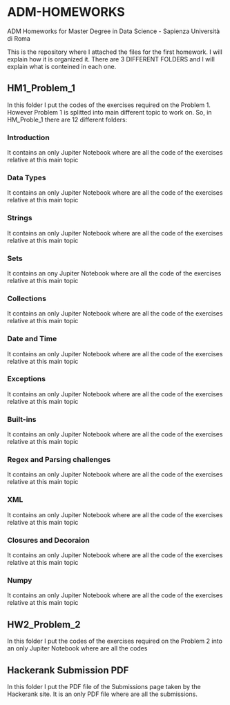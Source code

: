 # ADM-HOMEWORKS
ADM Homeworks for Master Degree in Data Science - Sapienza Università di Roma

This is the repository where I attached the files for the first homework. I will explain how it is organized it. There are 3 DIFFERENT FOLDERS and I will explain what is conteined in each one.

## HM1_Problem_1
In this folder I put the codes of the exercises required on the Problem 1. However Problem 1 is splitted into main different topic to work on. So, in HM_Proble_1 there are 12 different folders: 

### Introduction
It contains an only Jupiter Notebook where are all the code of the exercises relative at this main topic
### Data Types
It contains an only Jupiter Notebook where are all the code of the exercises relative at this main topic
### Strings
It contains an only Jupiter Notebook where are all the code of the exercises relative at this main topic
### Sets
It contains an ony Jupiter Notebook where are all the code of the exercises relative at this main topic
### Collections
It contains an only Jupiter Notebook where are all the code of the exercises relative at this main topic
### Date and Time
It contains an only Jupiter Notebook where are all the code of the exercises relative at this main topic
### Exceptions
It contains an only Jupiter Notebook where are all the code of the exercises relative at this main topic
### Built-ins
It contains an only Jupiter Notebook where are all the code of the exercises relative at this main topic
### Regex and Parsing challenges
It contains an only Jupiter Notebook where are all the code of the exercises relative at this main topic
### XML
It contains an only Jupiter Notebook where are all the code of the exercises relative at this main topic
### Closures and Decoraion
It contains an only Jupiter Notebook where are all the code of the exercises relative at this main topic
### Numpy
It contains an only Jupiter Notebook where are all the code of the exercises relative at this main topic

## HW2_Problem_2
In this folder I put the codes of the exercises required on the Problem 2 into an only Jupiter Notebook where are all the codes

## Hackerank Submission PDF
In this folder I put the PDF file of the Submissions page taken by the Hackerank site. It is an only PDF file where are all the submissions.
